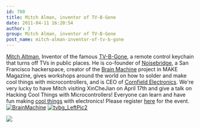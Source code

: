 ```yaml
---
id: 780
title: Mitch Alman, inventor of TV-B-Gone
date: 2011-04-11 16:20:54
author: 3
group: Mitch Alman, inventor of TV-B-Gone
post_name: mitch-alman-inventor-of-tv-b-gone
---
```


[Mitch Altman](http://en.wikipedia.org/wiki/Mitch%5FAltman), Inventor of the famous [TV-B-Gone](http://en.wikipedia.org/wiki/TV-B-Gone), a remote control keychain that turns off TVs in public places. He is co-founder of [Noisebridge](https://www.noisebridge.net/wiki/Noisebridge), a San Francisco hackerspace, creator of the [Brain Machine](http://makezine.com/10/brainwave/) project in MAKE Magazine, gives workshops around the world on how to solder and make cool things with microcontrollers, and is CEO of [Cornfield Electronics](http://www.cornfieldelectronics.com/). We're very lucky to have Mitch visiting XinCheJian on April 17th and give a talk on Hacking Cool Things with Microcontrollers! Everyone can learn and have fun making [cool things](http://www.tvbgone.com/cfe%5Fmfaire.php?PHPSESSID=561f54cf995b8669a2dfa73339f86af2) with electronics! Please register [here](http://xinchejian.com/event/?regevent%5Faction=register&event%5Fid=5&name%5Fof%5Fevent=MitchAltman-HackingCoolThingswithMicrocontrollers!) for the event.[![](http://139.162.84.35/wp-content/uploads/2011/04/BrainMachine.jpg "BrainMachine")](http://xinchejian.com/2011/04/11/mitch-alman-inventor-of-tv-b-gone/brainmachine/) [![](http://139.162.84.35/wp-content/uploads/2011/04/tvbg_LeftPic2.gif "tvbg_LeftPic2")](http://xinchejian.com/2011/04/11/mitch-alman-inventor-of-tv-b-gone/tvbg%5Fleftpic2/) 

![](http://139.162.84.35/wp-content/uploads/2011/03/MitchAlmanPoster-Web.jpg)


